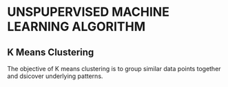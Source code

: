 # UNSPUPERVISED MACHINE LEARNING ALGORITHM

## K Means Clustering

The objective of K means clustering is to group similar data points together and dsicover underlying patterns. 
